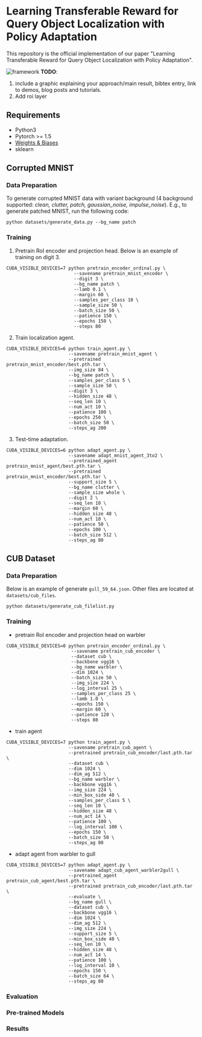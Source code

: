 # Learning Transferable Reward for Query Object Localization with Policy Adaptation
This repository is the official implementation of our paper "Learning Transferable Reward for Query Object Localization with Policy Adaptation".

![framework](https://github.com/litingfeng/Localization-by-Ordinal-Embedding/blob/main/images/Fig1_v3.png)
**TODO**: 
1. include a graphic explaining your approach/main result, bibtex entry, link to demos, blog posts and tutorials.
2. Add roi layer 

## Requirements
- Python3
- Pytorch >= 1.5
- [Weights & Biases](https://www.wandb.com/)
- sklearn

## Corrupted MNIST
### Data Preparation
To generate corrupted MNIST data with variant background (4 background supported: *clean, clutter, patch, gaussian_noise, impulse_noise*). E.g., to generate patched MNIST, run the following code:
```
python datasets/generate_data.py --bg_name patch
```
### Training
1. Pretrain RoI encoder and projection head. Below is an example of training on digit 3.
```shell
CUDA_VISIBLE_DEVICES=7 python pretrain_encoder_ordinal.py \
                         --savename pretrain_mnist_encoder \
                         --digit 3 \
                         --bg_name patch \
                         --lamb 0.1 \
                         --margin 60 \
                         --samples_per_class 10 \
                         --sample_size 50 \
                         --batch_size 50 \
                         --patience 150 \
                         --epochs 150 \
                         --steps 80
```
2. Train localization agent.
```shell
CUDA_VISIBLE_DEVICES=6 python train_agent.py \
                       --savename pretrain_mnist_agent \
                       --pretrained pretrain_mnist_encoder/best.pth.tar \
                       --img_size 84 \
                       --bg_name patch \
                       --samples_per_class 5 \
                       --sample_size 50 \
                       --digit 3 \
                       --hidden_size 48 \
                       --seq_len 10 \
                       --num_act 10 \
                       --patience 100 \
                       --epochs 250 \
                       --batch_size 50 \
                       --steps_ag 200
```
3. Test-time adaptation.
```shell
CUDA_VISIBLE_DEVICES=6 python adapt_agent.py \
                       --savename adapt_mnist_agent_3to2 \
                       --pretrained_agent pretrain_mnist_agent/best.pth.tar \
                       --pretrained pretrain_mnist_encoder/best.pth.tar \
                       --support_size 5 \
                       --bg_name clutter \
                       --sample_size whole \
                       --digit 2 \
                       --seq_len 10 \
                       --margin 60 \
                       --hidden_size 48 \
                       --num_act 10 \
                       --patience 50 \
                       --epochs 100 \
                       --batch_size 512 \
                       --steps_ag 80
```


## CUB Dataset
### Data Preparation
Below is an example of generate `gull_59_64.json`. Other files are located at `datasets/cub_files`.
```
python datasets/generate_cub_filelist.py
```
### Training
- pretrain RoI encoder and projection head on warbler
```shell
CUDA_VISIBLE_DEVICES=0 python pretrain_encoder_ordinal.py \
                        --savename pretrain_cub_encoder \
                        --dataset cub \
                        --backbone vgg16 \
                        --bg_name warbler \
                        --dim 1024 \
                        --batch_size 50 \
                        --img_size 224 \
                        --log_interval 25 \
                        --samples_per_class 25 \
                        --lamb 1.0 \
                        --epochs 150 \
                        --margin 60 \
                        --patience 120 \
                        --steps 80
```
- train agent
```shell
CUDA_VISIBLE_DEVICES=7 python train_agent.py \
                       --savename pretrain_cub_agent \
                       --pretrained pretrain_cub_encoder/last.pth.tar \
                       --dataset cub \
                       --dim 1024 \
                       --dim_ag 512 \
                       --bg_name warbler \
                       --backbone vgg16 \
                       --img_size 224 \
                       --min_box_side 40 \
                       --samples_per_class 5 \
                       --seq_len 10 \
                       --hidden_size 48 \
                       --num_act 14 \
                       --patience 100 \
                       --log_interval 100 \
                       --epochs 150 \
                       --batch_size 50 \
                       --steps_ag 80
```
- adapt agent from warbler to gull
```shell
CUDA_VISIBLE_DEVICES=7 python adapt_agent.py \
                       --savename adapt_cub_agent_warbler2gull \
                       --pretrained_agent pretrain_cub_agent/best.pth.tar \
                       --pretrained pretrain_cub_encoder/last.pth.tar \
                       --evaluate \
                       --bg_name gull \
                       --dataset cub \
                       --backbone vgg16 \
                       --dim 1024 \
                       --dim_ag 512 \
                       --img_size 224 \
                       --support_size 5 \
                       --min_box_side 40 \
                       --seq_len 10 \
                       --hidden_size 48 \
                       --num_act 14 \
                       --patience 100 \
                       --log_interval 10 \
                       --epochs 150 \
                       --batch_size 64 \
                       --steps_ag 80

```
### Evaluation
### Pre-trained Models
### Results
